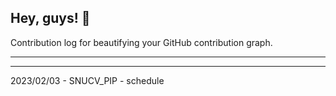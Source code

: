 ## Hey, guys! 👋

Contribution log for beautifying your GitHub contribution graph.

---



---

2023/02/03 - SNUCV_PIP - schedule